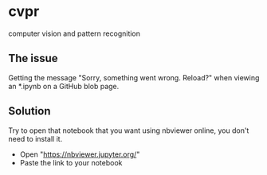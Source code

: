 # cvpr
computer vision and pattern recognition

## The issue
Getting the message "Sorry, something went wrong. Reload?" when viewing an *.ipynb on a GitHub blob page.

## Solution
Try to open that notebook that you want using nbviewer online, you don't need to install it.

* Open "https://nbviewer.jupyter.org/"
* Paste the link to your notebook

